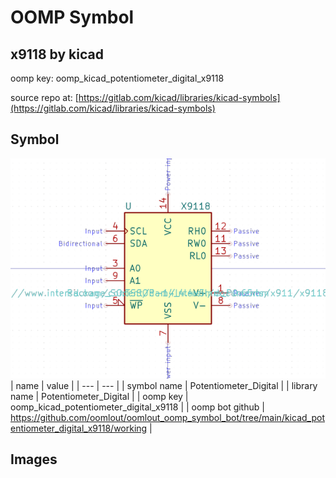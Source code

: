 # OOMP Symbol  
## x9118  by kicad  
  
oomp key: oomp_kicad_potentiometer_digital_x9118  
  
source repo at: [https://gitlab.com/kicad/libraries/kicad-symbols](https://gitlab.com/kicad/libraries/kicad-symbols)  
## Symbol  
  
[![working.png](working_600.png)](working.png)  
| name | value | 
| --- | --- | 
| symbol name | Potentiometer_Digital | 
| library name | Potentiometer_Digital | 
| oomp key | oomp_kicad_potentiometer_digital_x9118 | 
| oomp bot github | https://github.com/oomlout/oomlout_oomp_symbol_bot/tree/main/kicad_potentiometer_digital_x9118/working | 
## Images  
